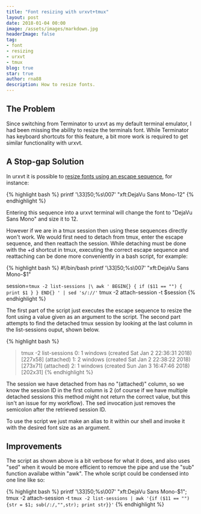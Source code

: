 ```yaml
---
title: "Font resizing with urxvt+tmux"
layout: post
date: 2018-01-04 00:00
image: /assets/images/markdown.jpg
headerImage: false
tag:
- font
- resizing
- urxvt
- tmux
blog: true
star: true
author: rna88
description: How to resize fonts.
---
```


## The Problem
Since switching from Terminator to urxvt as my default terminal emulator, I had been missing the ability to resize the terminals font. While Terminator has keyboard shortcuts for this feature, a bit more work is required to get similar functionality with urxvt.

## A Stop-gap Solution 
In urxvt it is possible to [resize fonts using an escape sequence](https://man.cx/urxvt(1)#heading12), for instance:

{% highlight bash %}
printf '\33]50;%s\007' "xft:DejaVu Sans Mono-12"
{% endhighlight %}

Entering this sequence into a urxvt terminal will change the font to "DejaVu Sans Mono" and size it to 12.  

However if we are in a tmux session then using these sequences directly won't work. We would first need to detach from tmux, enter the escape sequence, and then reattach the session. While detaching must be done with the <prefix>+d shortcut in tmux, executing the correct escape sequence and reattaching can be done more conveniently in a bash script, for example:

{% highlight bash %}
#!/bin/bash
printf '\33]50;%s\007' "xft:DejaVu Sans Mono-$1"

session=`
tmux -2 list-sessions |\
awk '
BEGIN{}
{
  if ($11 == "")
    {
      print $1
    }
}
END{}
' | sed 's/://'
`
tmux -2 attach-session -t $session
{% endhighlight %}

The first part of the script just executes the escape sequence to resize the font using a value given as an argument to the script. The second part attempts to find the detached tmux session by looking at the last column in the list-sessions ouput, shown below. 

{% highlight bash %}
> tmux -2 list-sessions
0: 1 windows (created Sat Jan  2 22:36:31 2018) [227x58] (attached)
1: 2 windows (created Sat Jan  2 22:38:22 2018) [273x71] (attached)
2: 1 windows (created Sun Jan  3 16:47:46 2018) [202x31]
{% endhighlight %}

The session we have detached from has no "(attached)" column, so we know the session ID in the first column is 2 (of course if we have multiple detached sessions this method might not return the correct value, but this isn't an issue for my workflow). The sed invocation just removes the semicolon after the retrieved session ID.

To use the script we just make an alias to it within our shell and invoke it with the desired font size as an argument.

## Improvements

The script as shown above is a bit verbose for what it does, and also uses "sed" when it would be more efficient to remove the pipe and use the "sub" function availabe within "awk". The whole script could be condensed into one line like so:

{% highlight bash %}
printf '\33]50;%s\007' "xft:DejaVu Sans Mono-$1"; tmux -2 attach-session -t `tmux -2 list-sessions | awk '{if ($11 == ""){str = $1; sub(/:/,"",str); print str}}'`
{% endhighlight %}
